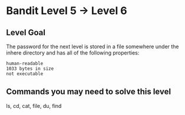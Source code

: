 # Bandit Level 5 → Level 6

## Level Goal

The password for the next level is stored in a file somewhere under the inhere directory and has all of the following properties:

    human-readable
    1033 bytes in size
    not executable

## Commands you may need to solve this level

ls, cd, cat, file, du, find
